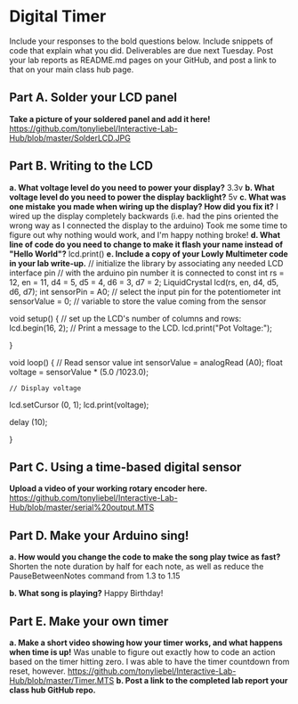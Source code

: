 # Digital Timer
 
Include your responses to the bold questions below. Include snippets of code that explain what you did. Deliverables are due next Tuesday. Post your lab reports as README.md pages on your GitHub, and post a link to that on your main class hub page.

## Part A. Solder your LCD panel

**Take a picture of your soldered panel and add it here!**
https://github.com/tonyliebel/Interactive-Lab-Hub/blob/master/SolderLCD.JPG

## Part B. Writing to the LCD
 
**a. What voltage level do you need to power your display?**
3.3v
**b. What voltage level do you need to power the display backlight?**
   5v
**c. What was one mistake you made when wiring up the display? How did you fix it?**
I wired up the display completely backwards (i.e. had the pins oriented the wrong way as I connected the display to the arduino) Took me some time to figure out why nothing would work, and I'm happy nothing broke!
**d. What line of code do you need to change to make it flash your name instead of "Hello World"?**
 lcd.print()
**e. Include a copy of your Lowly Multimeter code in your lab write-up.**
// initialize the library by associating any needed LCD interface pin
// with the arduino pin number it is connected to
const int rs = 12, en = 11, d4 = 5, d5 = 4, d6 = 3, d7 = 2;
LiquidCrystal lcd(rs, en, d4, d5, d6, d7);
int sensorPin = A0;    // select the input pin for the potentiometer
int sensorValue = 0;  // variable to store the value coming from the sensor

void setup() {
  // set up the LCD's number of columns and rows:
  lcd.begin(16, 2);
  // Print a message to the LCD. 
    lcd.print("Pot Voltage:");

}

void loop()
{
    // Read sensor value
  int sensorValue = analogRead (A0);
  float voltage = sensorValue * (5.0 /1023.0);

    // Display voltage
  lcd.setCursor (0, 1);
  lcd.print(voltage);

  delay (10);
  
}

## Part C. Using a time-based digital sensor

**Upload a video of your working rotary encoder here.**
https://github.com/tonyliebel/Interactive-Lab-Hub/blob/master/serial%20output.MTS


## Part D. Make your Arduino sing!

**a. How would you change the code to make the song play twice as fast?**
 Shorten the note duration by half for each note, as well as reduce the PauseBetweenNotes command from 1.3 to 1.15
 
**b. What song is playing?**
Happy Birthday!


## Part E. Make your own timer

**a. Make a short video showing how your timer works, and what happens when time is up!**
Was unable to figure out exactly how to code an action based on the timer hitting zero. I was able to have the timer countdown from reset, however.
https://github.com/tonyliebel/Interactive-Lab-Hub/blob/master/Timer.MTS
**b. Post a link to the completed lab report your class hub GitHub repo.**
